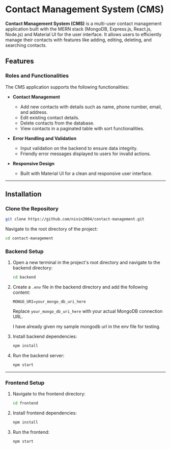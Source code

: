 
# Contact Management System (CMS)

**Contact Management System (CMS)** is a multi-user contact management application built with the MERN stack (MongoDB, Express.js, React.js, Node.js) and Material UI for the user interface. It allows users to efficiently manage their contacts with features like adding, editing, deleting, and searching contacts.

## Features

### Roles and Functionalities
The CMS application supports the following functionalities:



- **Contact Management**
  - Add new contacts with details such as name, phone number, email, and address.
  - Edit existing contact details.
  - Delete contacts from the database.
  - View contacts in a paginated table with sort functionalities.

- **Error Handling and Validation**
  - Input validation on the backend to ensure data integrity.
  - Friendly error messages displayed to users for invalid actions.

- **Responsive Design**
  - Built with Material UI for a clean and responsive user interface.

---

## Installation

### Clone the Repository
```bash
git clone https://github.com/nivin2004/contact-management.git
```

Navigate to the root directory of the project:
```bash
cd contact-management
```

### Backend Setup
1. Open a new terminal in the project's root directory and navigate to the backend directory:
    ```bash
    cd backend
    ```

2. Create a `.env` file in the backend directory and add the following content:
    ```env
    MONGO_URI=your_mongo_db_uri_here
    ```
    Replace `your_mongo_db_uri_here` with your actual MongoDB connection URL.

    I have already given my sample mongodb url in the env file for testing.

3. Install backend dependencies:
    ```bash
    npm install
    ```

4. Run the backend server:
    ```bash
    npm start
    ```

---

### Frontend Setup
1. Navigate to the frontend directory:
    ```bash
    cd frontend
    ```

2. Install frontend dependencies:
    ```bash
    npm install
    ```

3. Run the frontend:
    ```bash
    npm start
    ```
